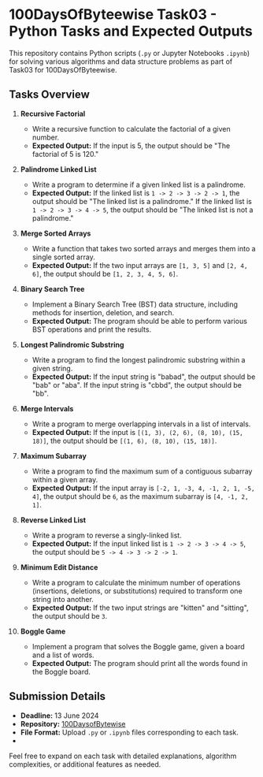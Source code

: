 # 100DaysOfByteewise Task03 - Python Tasks and Expected Outputs

This repository contains Python scripts (`.py` or Jupyter Notebooks `.ipynb`) for solving various algorithms and data structure problems as part of Task03 for 100DaysOfByteewise.

## Tasks Overview

1. **Recursive Factorial**
   - Write a recursive function to calculate the factorial of a given number.
   - **Expected Output:** If the input is 5, the output should be "The factorial of 5 is 120."

2. **Palindrome Linked List**
   - Write a program to determine if a given linked list is a palindrome.
   - **Expected Output:** If the linked list is `1 -> 2 -> 3 -> 2 -> 1`, the output should be "The linked list is a palindrome." If the linked list is `1 -> 2 -> 3 -> 4 -> 5`, the output should be "The linked list is not a palindrome."

3. **Merge Sorted Arrays**
   - Write a function that takes two sorted arrays and merges them into a single sorted array.
   - **Expected Output:** If the two input arrays are `[1, 3, 5]` and `[2, 4, 6]`, the output should be `[1, 2, 3, 4, 5, 6]`.

4. **Binary Search Tree**
   - Implement a Binary Search Tree (BST) data structure, including methods for insertion, deletion, and search.
   - **Expected Output:** The program should be able to perform various BST operations and print the results.

5. **Longest Palindromic Substring**
   - Write a program to find the longest palindromic substring within a given string.
   - **Expected Output:** If the input string is "babad", the output should be "bab" or "aba". If the input string is "cbbd", the output should be "bb".

6. **Merge Intervals**
   - Write a program to merge overlapping intervals in a list of intervals.
   - **Expected Output:** If the input is `[(1, 3), (2, 6), (8, 10), (15, 18)]`, the output should be `[(1, 6), (8, 10), (15, 18)]`.

7. **Maximum Subarray**
   - Write a program to find the maximum sum of a contiguous subarray within a given array.
   - **Expected Output:** If the input array is `[-2, 1, -3, 4, -1, 2, 1, -5, 4]`, the output should be `6`, as the maximum subarray is `[4, -1, 2, 1]`.

8. **Reverse Linked List**
   - Write a program to reverse a singly-linked list.
   - **Expected Output:** If the input linked list is `1 -> 2 -> 3 -> 4 -> 5`, the output should be `5 -> 4 -> 3 -> 2 -> 1`.

9. **Minimum Edit Distance**
   - Write a program to calculate the minimum number of operations (insertions, deletions, or substitutions) required to transform one string into another.
   - **Expected Output:** If the two input strings are "kitten" and "sitting", the output should be `3`.

10. **Boggle Game**
    - Implement a program that solves the Boggle game, given a board and a list of words.
    - **Expected Output:** The program should print all the words found in the Boggle board.

## Submission Details

- **Deadline:** 13 June 2024
- **Repository:** [100DaysofBytewise](https://github.com/your-username/100DaysofBytewise)
- **File Format:** Upload `.py` or `.ipynb` files corresponding to each task.
- 

Feel free to expand on each task with detailed explanations, algorithm complexities, or additional features as needed.
